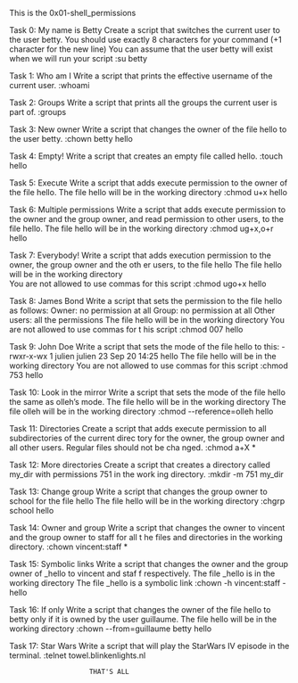 This is the 0x01-shell_permissions 

Task 0: My name is Betty
     Create a script that switches the current user to the user betty.
     You should use exactly 8 characters for your command (+1 character for the new line)
     You can assume that the user betty will exist when we will run your script
     	  :su betty
	 
Task 1: Who am I
     Write a script that prints the effective username of the current user.
     	   :whoami
	   
Task 2: Groups
     Write a script that prints all the groups the current user is part of.
     	   :groups
	   
Task 3: New owner
     Write a script that changes the owner of the file hello to the user betty.
     	   :chown betty hello
	   
Task 4: Empty!
     Write a script that creates an empty file called hello.
     	   :touch hello
	   
Task 5: Execute
     Write a script that adds execute permission to the owner of the file hello.
     The file hello will be in the working directory
     	 :chmod u+x hello
	 
Task 6: Multiple permissions
     Write a script that adds execute permission to the owner and the group owner, and read	permission to other users, to the file hello.
     The file hello will be in the working directory
     	 :chmod ug+x,o+r hello
	 
Task 7: Everybody!
     Write a script that adds execution permission to the owner, the group owner and the oth	er users, to the file hello
     The file hello will be in the working directory  
     You are not allowed to use commas for this script
    	:chmod ugo+x hello
	
Task 8: James Bond
     Write a script that sets the permission to the file hello as follows:
     Owner: no permission at all
     Group: no permission at all
     Other users: all the permissions
     The file hello will be in the working directory You are not allowed to use commas for t	his script
     	 :chmod 007 hello
	 
Task 9: John Doe
     Write a script that sets the mode of the file hello to this:
     -rwxr-x-wx 1 julien julien 23 Sep 20 14:25 hello
     The file hello will be in the working directory
     You are not allowed to use commas for this script
     	 :chmod 753 hello
	 
Task 10: Look in the mirror
     Write a script that sets the mode of the file hello the same as olleh’s mode.
     The file hello will be in the working directory
     The file olleh will be in the working directory
     	 :chmod --reference=olleh hello
	 
Task 11: Directories
     Create a script that adds execute permission to all subdirectories of the current direc	tory for the owner, the group owner and all other users. Regular files should not be cha    nged.
     	 :chmod a+X *
	 
Task 12: More directories
     Create a script that creates a directory called my_dir with permissions 751 in the work	ing directory.
     	  :mkdir -m 751 my_dir
	    
Task 13: Change group
     Write a script that changes the group owner to school for the file hello
     The file hello will be in the working directory
     	 :chgrp school hello
	 
Task 14: Owner and group
     Write a script that changes the owner to vincent and the group owner to staff for all t	he files and directories in the working directory.
     	   :chown vincent:staff *
	   
Task 15: Symbolic links
     Write a script that changes the owner and the group owner of _hello to vincent and staf	f respectively.
     The file _hello is in the working directory
     The file _hello is a symbolic link
     	 :chown -h vincent:staff -hello
	 
Task 16: If only
     Write a script that changes the owner of the file hello to betty only if it is owned by	the user guillaume.
     The file hello will be in the working directory
     	 :chown --from=guillaume betty hello
	 
Task 17: Star Wars
     Write a script that will play the StarWars IV episode in the terminal.
     	   :telnet towel.blinkenlights.nl

						THAT'S ALL
